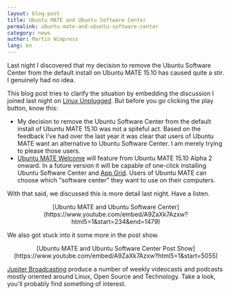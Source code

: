```yaml
--- 
layout: blog-post
title: Ubuntu MATE and Ubuntu Software Center
permalink: ubuntu-mate-and-ubuntu-software-center
category: news
author: Martin Wimpress
lang: en
---
```


Last night I discovered that my decision to remove the Ubuntu Software Center 
from the default install on Ubuntu MATE 15.10 has caused quite a stir. I genuinely
had no idea.

This blog post tries to clarify the situation by embedding the discussion I joined
last night on [Linux Unplugged](http://www.jupiterbroadcasting.com/show/linuxun/). 
But before you go clicking the play button, know this:

  * My decision to remove the Ubuntu Software Center from the default install of Ubuntu 
  MATE 15.10 was not a spiteful act. Based on the feedback I've had over the last year
  it was clear that users of Ubuntu MATE want an alternative to Ubuntu Software Center.
  I am merely trying to please those users. 
  * [Ubuntu MATE Welcome](https://ubuntu-mate.community/t/ubuntu-mate-welcome-screen/1616) will
  feature from Ubuntu MATE 15.10 Alpha 2 onward. In a future version it will be capable of 
  one-click installing Ubuntu Software Center and [App Grid](http://www.appgrid.org).
  Users of Ubuntu MATE can choose which "software center" they want to use on their computers.

With that said, we discussed this is more detail last night. Have a listen.

<p align="center">
[Ubuntu MATE and Ubuntu Software Center](https://www.youtube.com/embed/A9ZaXk7Azxw?html5=1&start=234&end=1479)

We also got stuck into it some more in the post show.

<p align="center">
[Ubuntu MATE and Ubuntu Software Center Post Show](https://www.youtube.com/embed/A9ZaXk7Azxw?html5=1&start=5055)

[Jupiter Broadcasting](http://www.jupiterbroadcasting.com/) produce a number
of weekly videocasts and podcasts mostly oriented around Linux, Open Source
and Technology. Take a look, you'll probably find something of interest.
